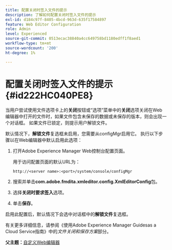 ```yaml
---
title: 配置关闭时签入文件的提示
description: 了解如何配置关闭时签入文件的提示
exl-id: d184c97f-8405-4bcd-963d-635f17584897
feature: Web Editor Configuration
role: Admin
level: Experienced
source-git-commit: 0513ecac38840a4cc649758bd1180edff1f8aed1
workflow-type: tm+mt
source-wordcount: '200'
ht-degree: 1%

---
```


# 配置关闭时签入文件的提示 {#id222HC040PE8}

当用户尝试使用文件选项卡上的&#x200B;**关闭**&#x200B;按钮或“选项”菜单中的&#x200B;**关闭**&#x200B;选项关闭在Web编辑器中打开的文件时，如果文件包含未保存的数据或未保存的版本，则会出现一个对话框。 如果文件已锁定，则提示用户解锁文件。

默认情况下，**解锁文件**&#x200B;复选框未启用，您需要从configMgr启用它。 执行以下步骤以在Web编辑器中默认启用此选项：

1. 打开Adobe Experience Manager Web控制台配置页面。

   用于访问配置页面的默认URL为：

   ```http
   http://<server name>:<port>/system/console/configMgr
   ```

1. 搜索并单击&#x200B;**com.adobe.fmdita.xmleditor.config.XmlEditorConfig**&#x200B;包。

1. 选择&#x200B;**关闭时要求签入**&#x200B;选项。

1. 单击&#x200B;**保存**。


启用此配置后，默认情况下会选中对话框中的&#x200B;**解锁文件**&#x200B;复选框。

有关更多详细信息，请参阅《使用Adobe Experience Manager Guidesas a Cloud Service指南》中的&#x200B;*文件关闭和保存方案*&#x200B;部分。

**父主题：**[&#x200B;自定义Web编辑器](conf-web-editor.md)
